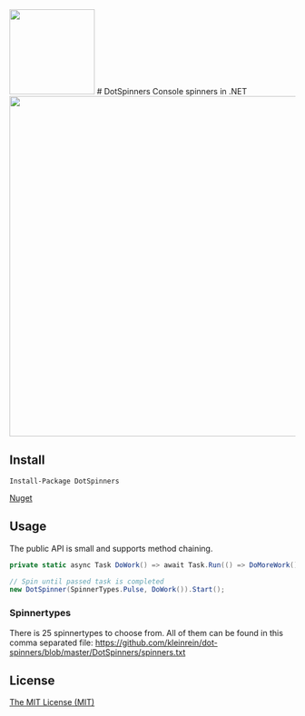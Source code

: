 <img src="https://raw.githubusercontent.com/kleinrein/dot-spinners/master/DotSpinners.Resources/DotSpinners.png" width="150">
# DotSpinners
Console spinners in .NET

<img src="https://github.com/kleinrein/dot-spinners/blob/master/DotSpinners.Resources/DotSpinners.gif" width="600">

## Install
```posh
Install-Package DotSpinners 
```
[Nuget](https://www.nuget.org/packages/DotSpinners/)

## Usage
The public API is small and supports method chaining.
```c#
private static async Task DoWork() => await Task.Run(() => DoMoreWork());

// Spin until passed task is completed
new DotSpinner(SpinnerTypes.Pulse, DoWork()).Start();
```

### Spinnertypes
There is 25 spinnertypes to choose from. All of them can be found in this comma separated file:
https://github.com/kleinrein/dot-spinners/blob/master/DotSpinners/spinners.txt

## License
[The MIT License (MIT)](https://opensource.org/licenses/MIT)
